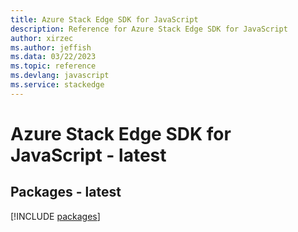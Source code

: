 ```yaml
---
title: Azure Stack Edge SDK for JavaScript
description: Reference for Azure Stack Edge SDK for JavaScript
author: xirzec
ms.author: jeffish
ms.data: 03/22/2023
ms.topic: reference
ms.devlang: javascript
ms.service: stackedge
---
```

# Azure Stack Edge SDK for JavaScript - latest
## Packages - latest
[!INCLUDE [packages](stack-edge-index.md)]